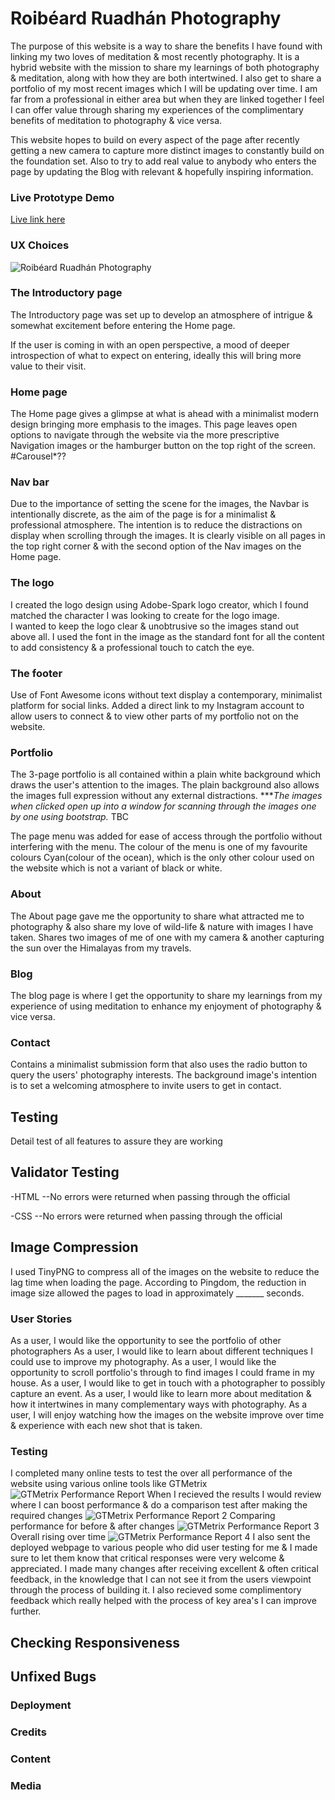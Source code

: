 # Roibéard Ruadhán Photography

The purpose of this website is a way to share the benefits I have found with linking my two loves of meditation & most recently photography. It is a hybrid website with the mission to share my learnings of both photography & meditation, along with how they are both intertwined. I also get to share a portfolio of my most recent images which I will be updating over time. 
I am far from a professional in either area but when they are linked together I feel I can offer value through sharing my experiences of the complimentary benefits of meditation to photography & vice versa.

This website hopes to build on every aspect of the page after recently getting a new camera to capture more distinct images to constantly build on the foundation set. Also to try to add real value to anybody who enters the page by updating the Blog with relevant & hopefully inspiring information. 
### Live Prototype Demo
[Live link here](https://roibeard-ruadhan.github.io/Roibeard-Ruadhan-Photography/)

### UX Choices
![Roibéard Ruadhán Photography](assets/readme-files/responsive-image.png) 

### The Introductory page
The Introductory page was set up to develop an atmosphere of intrigue & somewhat excitement before entering the Home page.

If the user is coming in with an open perspective, a mood of deeper introspection of what to expect on entering, ideally this will bring more value to their visit.

### Home page
The Home page gives a glimpse at what is ahead with a minimalist modern design bringing more emphasis to the images.
This page leaves open options to navigate through the website via the more prescriptive Navigation images or the hamburger button on the top right of the screen.
#Carousel*?? 

### Nav bar
Due to the importance of setting the scene for the images, the Navbar is intentionally discrete, as the aim of the page is for a minimalist & professional atmosphere. The intention is to reduce the distractions on display when scrolling through the images. 
It is clearly visible on all pages in the top right corner & with the second option of the Nav images on the Home page.

### The logo 
I created the logo design using Adobe-Spark logo creator, which I found matched the character I was looking to create for the logo image.  
I wanted to keep the logo clear & unobtrusive so the images stand out above all.
I used the font in the image as the standard font for all the content to add consistency & a professional touch to catch the eye.

### The footer
Use of Font Awesome icons without text display a contemporary, minimalist platform for social links.
Added a direct link to my Instagram account to allow users to connect & to view other parts of my portfolio not on the website.

### Portfolio 
The 3-page portfolio is all contained within a plain white background which draws the user's attention to the images. The plain background also allows the images full expression without any external distractions.
****The images when clicked open up into a window for scanning through the images one by one using bootstrap.* TBC

The page menu was added for ease of access through the portfolio without interfering with the menu.
The colour of the menu is one of my favourite colours Cyan(colour of the ocean), which is the only other colour used on the website which is not a variant of black or white. 

### About
The About page gave me the opportunity to share what attracted me to photography & also share my love of wild-life & nature with images I have taken. 
Shares two images of me of one with my camera & another capturing the sun over the Himalayas from my travels.

### Blog
The blog page is where I get the opportunity to share my learnings from my experience of using meditation to enhance my enjoyment of photography & vice versa.
### Contact
Contains a minimalist submission form that also uses the radio button to query the users' photography interests.
The background image's intention is to set a welcoming atmosphere to invite users to get in contact.
## Testing
Detail test of all features to assure they are working

## Validator Testing
-HTML
--No errors were returned when passing through the official

-CSS
--No errors were returned when passing through the official 

## Image Compression
I used TinyPNG to compress all of the images on the website to reduce the lag time when loading the page. 
According to Pingdom, the reduction in image size allowed the pages to load in approximately _______ seconds.

### User Stories 
As a user, I would like the opportunity to see the portfolio of other photographers 
As a user, I would like to learn about different techniques I could use to improve my photography.
As a user, I would like the opportunity to scroll portfolio's through to find images I could frame in my house.
As a user, I would like to get in touch with a photographer to possibly capture an event.
As a user, I would like to learn more about meditation & how it intertwines in many complementary ways with photography.
As a user, I will enjoy watching how the images on the website improve over time & experience with each new shot that is taken.

### Testing
I completed many online tests to test the over all performance of the website using various online tools like GTMetrix 
 ![GTMetrix Performance Report](assets/readme-files/gtmetrix-speed-test.png) 
When I recieved the results I would review where I can boost performance & do a comparison test after making the required changes
![GTMetrix Performance Report 2](assets/readme-files/gtmetrix-speed-test.png)
Comparing performance for before & after changes
![GTMetrix Performance Report 3](assets/readme-files/compare-performance.png)
Overall rising over time
![GTMetrix Performance Report 4](assets/readme-files/gtmetrix-grade.png)
I also sent the deployed webpage to various people who did user testing for me & I made sure to let them know that critical responses were very welcome & appreciated. I made many changes after receiving excellent & often critical feedback, in the knowledge that I can not see it from the users viewpoint through the process of building it. I also recieved some complimentory feedback which really helped with the process of key area's I can improve further.  

## Checking Responsiveness

## Unfixed Bugs

### Deployment

### Credits

### Content

### Media









